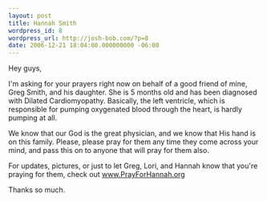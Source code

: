 ```yaml
---
layout: post
title: Hannah Smith
wordpress_id: 8
wordpress_url: http://josh-bob.com/?p=8
date: 2006-12-21 18:04:00.000000000 -06:00
---
```

Hey guys,

I'm asking for your prayers right now on behalf of a good friend of mine, Greg Smith, and his daughter. She is 5 months old and has been diagnosed with Dilated Cardiomyopathy. Basically, the left ventricle, which is responsible for pumping oxygenated blood through the heart, is hardly pumping at all.

We know that our God is the great physician, and we know that His hand is on this family. Please, please pray for them any time they come across your mind, and pass this on to anyone that will pray for them also.

For updates, pictures, or just to let Greg, Lori, and Hannah know that you're praying for them, check out <a href="http://www.prayforhannah.org">www.PrayForHannah.org</a>

Thanks so much.
